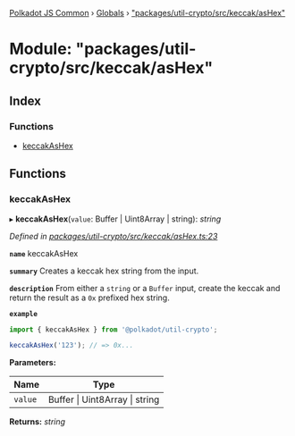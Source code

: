 [Polkadot JS Common](../README.md) › [Globals](../globals.md) › ["packages/util-crypto/src/keccak/asHex"](_packages_util_crypto_src_keccak_ashex_.md)

# Module: "packages/util-crypto/src/keccak/asHex"

## Index

### Functions

* [keccakAsHex](_packages_util_crypto_src_keccak_ashex_.md#keccakashex)

## Functions

###  keccakAsHex

▸ **keccakAsHex**(`value`: Buffer | Uint8Array | string): *string*

*Defined in [packages/util-crypto/src/keccak/asHex.ts:23](https://github.com/polkadot-js/common/blob/437314e5/packages/util-crypto/src/keccak/asHex.ts#L23)*

**`name`** keccakAsHex

**`summary`** Creates a keccak hex string from the input.

**`description`** 
From either a `string` or a `Buffer` input, create the keccak and return the result as a `0x` prefixed hex string.

**`example`** 
<BR>

```javascript
import { keccakAsHex } from '@polkadot/util-crypto';

keccakAsHex('123'); // => 0x...
```

**Parameters:**

Name | Type |
------ | ------ |
`value` | Buffer &#124; Uint8Array &#124; string |

**Returns:** *string*
